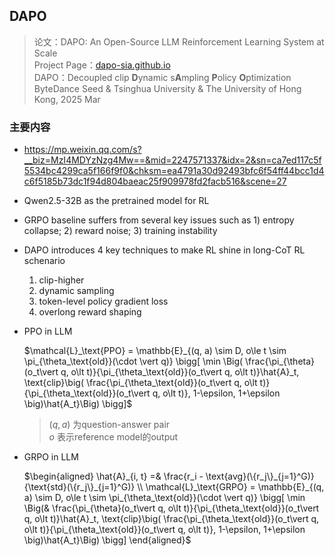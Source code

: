 ## DAPO

> 论文：DAPO: An Open-Source LLM Reinforcement Learning System at Scale  
> Project Page：[dapo-sia.github.io](https://dapo-sia.github.io/)  
> DAPO：Decoupled clip **D**ynamic s**A**mpling **P**olicy **O**ptimization  
> ByteDance Seed & Tsinghua University & The University of Hong Kong, 2025 Mar

### 主要内容
- https://mp.weixin.qq.com/s?__biz=MzI4MDYzNzg4Mw==&mid=2247571337&idx=2&sn=ca7ed117c5f5534bc4299ca5f166f9f0&chksm=ea4791a30d92493bfc6f54ff44bcc1d4c6f5185b73dc1f94d804baeac25f909978fd2facb516&scene=27
- Qwen2.5-32B as the pretrained model for RL
- GRPO baseline suffers from several key issues such as 1) entropy collapse; 2) reward noise; 3) training instability
- DAPO introduces 4 key techniques to make RL shine in long-CoT RL schenario
    1. clip-higher
    2. dynamic sampling
    3. token-level policy gradient loss
    4. overlong reward shaping

- PPO in LLM 

    $\mathcal{L}_\text{PPO} = \mathbb{E}_{(q, a) \sim D, o\le t \sim \pi_{\theta_\text{old}}(\cdot \vert q)} \bigg[ \min \Big(
        \frac{\pi_{\theta}(o_t\vert q, o\lt t)}{\pi_{\theta_\text{old}}(o_t\vert q, o\lt t)}\hat{A}_t, 
        \text{clip}\big(
            \frac{\pi_{\theta_\text{old}}(o_t\vert q, o\lt t)}{\pi_{\theta_\text{old}}(o_t\vert q, o\lt t)}, 1-\epsilon, 1+\epsilon
            \big)\hat{A_t}\Big) \bigg]$

    > $(q, a)$ 为question-answer pair  
    > $o$ 表示reference model的output


- GRPO in LLM

    $\begin{aligned}
        \hat{A}_{i, t} =& \frac{r_i - \text{avg}(\{r_j\}_{j=1}^G)}{\text{std}(\{r_j\}_{j=1}^G)} \\
        \mathcal{L}_\text{GRPO} = \mathbb{E}_{(q, a) \sim D, o\le t \sim \pi_{\theta_\text{old}}(\cdot \vert q)} \bigg[ \min \Big(&
        \frac{\pi_{\theta}(o_t\vert q, o\lt t)}{\pi_{\theta_\text{old}}(o_t\vert q, o\lt t)}\hat{A}_t, 
        \text{clip}\big(
            \frac{\pi_{\theta_\text{old}}(o_t\vert q, o\lt t)}{\pi_{\theta_\text{old}}(o_t\vert q, o\lt t)}, 1-\epsilon, 1+\epsilon
            \big)\hat{A_t}\Big) \bigg]
    \end{aligned}$